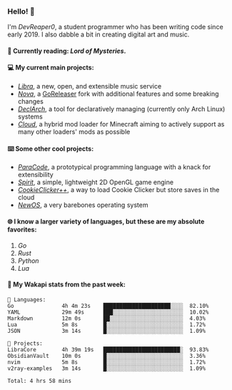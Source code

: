 ### Hello! 👋

I'm _DevReaper0_, a student programmer who has been writing code since early 2019. I also dabble a bit in creating digital art and music.

#### 📖 Currently reading: *Lord of Mysteries*.

#### 💻 My current main projects:

-   _[Libra](https://github.com/LibraMusic)_, a new, open, and extensible music service
-   _[Nova](https://github.com/LibraMusic/Nova)_, a [GoReleaser](https://github.com/goreleaser/goreleaser) fork with additional features and some breaking changes
-   _[DeclArch](https://github.com/DevReaper0/declarch)_, a tool for declaratively managing (currently only Arch Linux) systems
-   _[Cloud](https://github.com/CloudLoaderMC/CloudLoader)_, a hybrid mod loader for Minecraft aiming to actively support as many other loaders' mods as possible

#### ⌨️ Some other cool projects:

-   _[ParaCode](https://github.com/ParaCodeLang/ParaCode)_, a prototypical programming language with a knack for extensibility
-   _[Spirit](https://gitlab.com/DevReaper0/SpiritEngine)_, a simple, lightweight 2D OpenGL game engine
-   _[CookieClicker++](https://github.com/DevReaper0/CookieClickerPlusPlus)_, a way to load Cookie Clicker but store saves in the cloud
-   _[NewOS](https://github.com/DevReaper0/NewOS)_, a very barebones operating system

#### 🌐 I know a larger variety of languages, but these are my absolute favorites:

1. _Go_
2. _Rust_
3. _Python_
4. _Lua_

#### 📡 My Wakapi stats from the past week:

```text
💾 Languages:
Go               4h 4m 23s    █████████████████████░░░░  82.10%
YAML             29m 49s      ███░░░░░░░░░░░░░░░░░░░░░░  10.02%
Markdown         12m 0s       ██░░░░░░░░░░░░░░░░░░░░░░░  4.03%
Lua              5m 8s        █░░░░░░░░░░░░░░░░░░░░░░░░  1.72%
JSON             3m 14s       █░░░░░░░░░░░░░░░░░░░░░░░░  1.09%

💼 Projects:
LibraCore        4h 39m 19s   ████████████████████████░  93.83%
ObsidianVault    10m 0s       █░░░░░░░░░░░░░░░░░░░░░░░░  3.36%
nvim             5m 8s        █░░░░░░░░░░░░░░░░░░░░░░░░  1.72%
v2ray-examples   3m 14s       █░░░░░░░░░░░░░░░░░░░░░░░░  1.09%

Total: 4 hrs 58 mins
```
